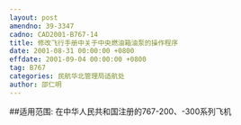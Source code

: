 ```yaml
---
layout: post
amendno: 39-3347
cadno: CAD2001-B767-14
title: 修改飞行手册中关于中央燃油箱油泵的操作程序
date: 2001-08-31 00:00:00 +0800
effdate: 2001-09-04 00:00:00 +0800
tag: B767
categories: 民航华北管理局适航处
author: 邵仁明
---
```


##适用范围:
在中华人民共和国注册的767-200、-300系列飞机

